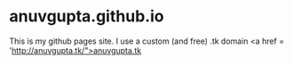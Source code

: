 # anuvgupta.github.io
This is my github pages site.
I use a custom (and free) .tk domain <a href = 'http://anuvgupta.tk/">anuvgupta.tk</a>
